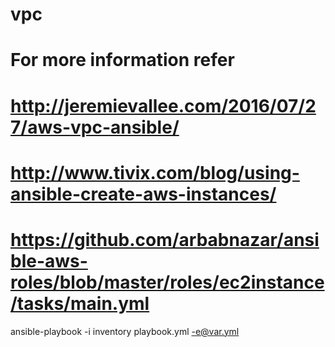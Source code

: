 # vpc
# For more information refer 
# http://jeremievallee.com/2016/07/27/aws-vpc-ansible/
# http://www.tivix.com/blog/using-ansible-create-aws-instances/
# https://github.com/arbabnazar/ansible-aws-roles/blob/master/roles/ec2instance/tasks/main.yml

ansible-playbook -i inventory playbook.yml -e@var.yml

